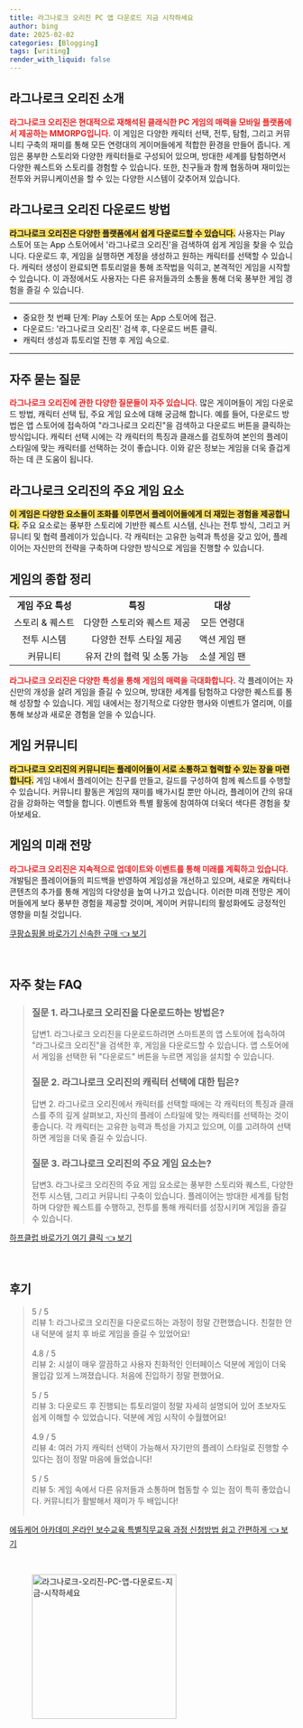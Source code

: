 ```yaml
---
title: 라그나로크 오리진 PC 앱 다운로드 지금 시작하세요
author: bing
date: 2025-02-02
categories: [Blogging]
tags: [writing]
render_with_liquid: false
---
```



<h2 id='라그나로크오리진소개'>라그나로크 오리진 소개</h2>

<p><b><span style="color: #ee2323;">라그나로크 오리진은 현대적으로 재해석된 클래식한 PC 게임의 매력을 모바일 플랫폼에서 제공하는 MMORPG입니다.</span></b> 이 게임은 다양한 캐릭터 선택, 전투, 탐험, 그리고 커뮤니티 구축의 재미를 통해 모든 연령대의 게이머들에게 적합한 환경을 만들어 줍니다. 게임은 풍부한 스토리와 다양한 캐릭터들로 구성되어 있으며, 방대한 세계를 탐험하면서 다양한 퀘스트와 스토리를 경험할 수 있습니다. 또한, 친구들과 함께 협동하며 재미있는 전투와 커뮤니케이션을 할 수 있는 다양한 시스템이 갖추어져 있습니다.</p>

<h2 id='다운로드방법'>라그나로크 오리진 다운로드 방법</h2>

<p><b><span style="background-color: #ffe066;">라그나로크 오리진은 다양한 플랫폼에서 쉽게 다운로드할 수 있습니다.</span></b> 사용자는 Play 스토어 또는 App 스토어에서 '라그나로크 오리진'을 검색하여 쉽게 게임을 찾을 수 있습니다. 다운로드 후, 게임을 실행하면 계정을 생성하고 원하는 캐릭터를 선택할 수 있습니다. 캐릭터 생성이 완료되면 튜토리얼을 통해 조작법을 익히고, 본격적인 게임을 시작할 수 있습니다. 이 과정에서도 사용자는 다른 유저들과의 소통을 통해 더욱 풍부한 게임 경험을 즐길 수 있습니다.</p>

<hr />

<ul>
    <li>중요한 첫 번째 단계: Play 스토어 또는 App 스토어에 접근.</li>
    <li>다운로드: '라그나로크 오리진' 검색 후, 다운로드 버튼 클릭.</li>
    <li>캐릭터 생성과 튜토리얼 진행 후 게임 속으로.</li>
</ul>

<hr />

<h2 id='자주묻는질문'>자주 묻는 질문</h2>

<p><b><span style="color: #ee2323;">라그나로크 오리진에 관한 다양한 질문들이 자주 있습니다.</span></b> 많은 게이머들이 게임 다운로드 방법, 캐릭터 선택 팁, 주요 게임 요소에 대해 궁금해 합니다. 예를 들어, 다운로드 방법은 앱 스토어에 접속하여 "라그나로크 오리진"을 검색하고 다운로드 버튼을 클릭하는 방식입니다. 캐릭터 선택 시에는 각 캐릭터의 특징과 클래스를 검토하여 본인의 플레이 스타일에 맞는 캐릭터를 선택하는 것이 좋습니다. 이와 같은 정보는 게임을 더욱 즐겁게 하는 데 큰 도움이 됩니다.</p>

<h2 id='주요게임요소'>라그나로크 오리진의 주요 게임 요소</h2>

<p><b><span style="background-color: #ffe066;">이 게임은 다양한 요소들이 조화를 이루면서 플레이어들에게 더 재밌는 경험을 제공합니다.</span></b> 주요 요소로는 풍부한 스토리에 기반한 퀘스트 시스템, 신나는 전투 방식, 그리고 커뮤니티 및 협력 플레이가 있습니다. 각 캐릭터는 고유한 능력과 특성을 갖고 있어, 플레이어는 자신만의 전략을 구축하며 다양한 방식으로 게임을 진행할 수 있습니다.</p>

<h2 id='종합정리'>게임의 종합 정리</h2>

<table>
    <tr>
        <td style="text-align: center; height: 17px;"><b>게임 주요 특성</b></td>
        <td style="text-align: center; height: 17px;"><b>특징</b></td>
        <td style="text-align: center; height: 17px;"><b>대상</b></td>
    </tr>
    <tr>
        <td style="text-align: center; height: 17px;">스토리 & 퀘스트</td>
        <td style="text-align: center; height: 17px;">다양한 스토리와 퀘스트 제공</td>
        <td style="text-align: center; height: 17px;">모든 연령대</td>
    </tr>
    <tr>
        <td style="text-align: center; height: 17px;">전투 시스템</td>
        <td style="text-align: center; height: 17px;">다양한 전투 스타일 제공</td>
        <td style="text-align: center; height: 17px;">액션 게임 팬</td>
    </tr>
    <tr>
        <td style="text-align: center; height: 17px;">커뮤니티</td>
        <td style="text-align: center; height: 17px;">유저 간의 협력 및 소통 가능</td>
        <td style="text-align: center; height: 17px;">소셜 게임 팬</td>
    </tr>
</table>

<p><b><span style="color: #ee2323;">라그나로크 오리진은 다양한 특성을 통해 게임의 매력을 극대화합니다.</span></b> 각 플레이어는 자신만의 개성을 살려 게임을 즐길 수 있으며, 방대한 세계를 탐험하고 다양한 퀘스트를 통해 성장할 수 있습니다. 게임 내에서는 정기적으로 다양한 행사와 이벤트가 열리며, 이를 통해 보상과 새로운 경험을 얻을 수 있습니다.</p>

<h2 id='게임커뮤니티'>게임 커뮤니티</h2>

<p><b><span style="background-color: #ffe066;">라그나로크 오리진의 커뮤니티는 플레이어들이 서로 소통하고 협력할 수 있는 장을 마련합니다.</span></b> 게임 내에서 플레이어는 친구를 만들고, 길드를 구성하여 함께 퀘스트를 수행할 수 있습니다. 커뮤니티 활동은 게임의 재미를 배가시킬 뿐만 아니라, 플레이어 간의 유대감을 강화하는 역할을 합니다. 이벤트와 특별 활동에 참여하여 더욱더 색다른 경험을 찾아보세요.</p>

<h2 id='미래전망'>게임의 미래 전망</h2>

<p><b><span style="color: #ee2323;">라그나로크 오리진은 지속적으로 업데이트와 이벤트를 통해 미래를 계획하고 있습니다.</span></b> 개발팀은 플레이어들의 피드백을 반영하여 게임성을 개선하고 있으며, 새로운 캐릭터나 콘텐츠의 추가를 통해 게임의 다양성을 높여 나가고 있습니다. 이러한 미래 전망은 게이머들에게 보다 풍부한 경험을 제공할 것이며, 게이머 커뮤니티의 활성화에도 긍정적인 영향을 미칠 것입니다.</p>


<p><a class="click-button" title="쿠팡쇼핑몰 바로가기 신속한 구매" href="https://yellowplanner.github.io/posts/%EC%BF%A0%ED%8C%A1%EC%87%BC%ED%95%91%EB%AA%B0-%EB%B0%94%EB%A1%9C%EA%B0%80%EA%B8%B0-%EC%8B%A0%EC%86%8D%ED%95%9C-%EA%B5%AC%EB%A7%A4/" rel="dofollow">쿠팡쇼핑몰 바로가기 신속한 구매 👈 보기</a></p><br>
<h2 id='자주_찾는_FAQ'>자주 찾는 FAQ</h2>
<div itemscope="" itemtype="https://schema.org/FAQPage"> 
<blockquote> 
<div itemscope="" itemprop="mainEntity" itemtype="https://schema.org/Question"> 
<h3 itemprop="name">질문 1. 라그나로크 오리진을 다운로드하는 방법은?</h3> 
<div itemscope="" itemprop="acceptedAnswer" itemtype="https://schema.org/Answer"> 
<span itemprop="text"> 
<p>답변1. 라그나로크 오리진을 다운로드하려면 스마트폰의 앱 스토어에 접속하여 "라그나로크 오리진"을 검색한 후, 게임을 다운로드할 수 있습니다. 앱 스토어에서 게임을 선택한 뒤 "다운로드" 버튼을 누르면 게임을 설치할 수 있습니다.</p> 
</span> 
</div> 
</div> 

<div itemscope="" itemprop="mainEntity" itemtype="https://schema.org/Question"> 
<h3 itemprop="name">질문 2. 라그나로크 오리진의 캐릭터 선택에 대한 팁은?</h3> 
<div itemscope="" itemprop="acceptedAnswer" itemtype="https://schema.org/Answer"> 
<span itemprop="text"> 
<p>답변 2. 라그나로크 오리진에서 캐릭터를 선택할 때에는 각 캐릭터의 특징과 클래스를 주의 깊게 살펴보고, 자신의 플레이 스타일에 맞는 캐릭터를 선택하는 것이 좋습니다. 각 캐릭터는 고유한 능력과 특성을 가지고 있으며, 이를 고려하여 선택하면 게임을 더욱 즐길 수 있습니다.</p> 
</span> 
</div> 
</div> 

<div itemscope="" itemprop="mainEntity" itemtype="https://schema.org/Question"> 
<h3 itemprop="name">질문 3. 라그나로크 오리진의 주요 게임 요소는?</h3> 
<div itemscope="" itemprop="acceptedAnswer" itemtype="https://schema.org/Answer"> 
<span itemprop="text"> 
<p>답변3. 라그나로크 오리진의 주요 게임 요소로는 풍부한 스토리와 퀘스트, 다양한 전투 시스템, 그리고 커뮤니티 구축이 있습니다. 플레이어는 방대한 세계를 탐험하며 다양한 퀘스트를 수행하고, 전투를 통해 캐릭터를 성장시키며 게임을 즐길 수 있습니다.</p> 
</span> 
</div> 
</div> 
</blockquote> 
</div>
<p><a class="click-button" title="하프클럽 바로가기 여기 클릭" href="https://yellowplanner.github.io/posts/%ED%95%98%ED%94%84%ED%81%B4%EB%9F%BD-%EB%B0%94%EB%A1%9C%EA%B0%80%EA%B8%B0-%EC%97%AC%EA%B8%B0-%ED%81%B4%EB%A6%AD/" rel="dofollow">하프클럽 바로가기 여기 클릭 👈 보기</a></p><br>
<h2 id='후기'>후기</h2>
<div itemscope itemtype="https://schema.org/Product">
  <blockquote>
  <div itemprop="review" itemscope itemtype="https://schema.org/Review">
      <div itemprop="reviewRating" itemscope itemtype="https://schema.org/Rating"> <span itemprop="ratingValue">5</span> / <span itemprop="bestRating">5</span> </div>
      <span itemprop="reviewBody">리뷰 1: 라그나로크 오리진을 다운로드하는 과정이 정말 간편했습니다. 친절한 안내 덕분에 설치 후 바로 게임을 즐길 수 있었어요!</span>
  </div>
  <br>
  <div itemprop="review" itemscope itemtype="https://schema.org/Review">
      <div itemprop="reviewRating" itemscope itemtype="https://schema.org/Rating"> <span itemprop="ratingValue">4.8</span> / <span itemprop="bestRating">5</span> </div>
      <span itemprop="reviewBody">리뷰 2: 시설이 매우 깔끔하고 사용자 친화적인 인터페이스 덕분에 게임이 더욱 몰입감 있게 느껴졌습니다. 처음에 진입하기 정말 편했어요.</span>
  </div>
  <br>
  <div itemprop="review" itemscope itemtype="https://schema.org/Review">
      <div itemprop="reviewRating" itemscope itemtype="https://schema.org/Rating"> <span itemprop="ratingValue">5</span> / <span itemprop="bestRating">5</span> </div>
      <span itemprop="reviewBody">리뷰 3: 다운로드 후 진행되는 튜토리얼이 정말 자세히 설명되어 있어 초보자도 쉽게 이해할 수 있었습니다. 덕분에 게임 시작이 수월했어요!</span>
  </div>
  <br>
  <div itemprop="review" itemscope itemtype="https://schema.org/Review">
      <div itemprop="reviewRating" itemscope itemtype="https://schema.org/Rating"> <span itemprop="ratingValue">4.9</span> / <span itemprop="bestRating">5</span> </div>
      <span itemprop="reviewBody">리뷰 4: 여러 가지 캐릭터 선택이 가능해서 자기만의 플레이 스타일로 진행할 수 있다는 점이 정말 마음에 들었습니다!</span>
  </div>
  <br>
  <div itemprop="review" itemscope itemtype="https://schema.org/Review">
      <div itemprop="reviewRating" itemscope itemtype="https://schema.org/Rating"> <span itemprop="ratingValue">5</span> / <span itemprop="bestRating">5</span> </div>
      <span itemprop="reviewBody">리뷰 5: 게임 속에서 다른 유저들과 소통하며 협동할 수 있는 점이 특히 좋았습니다. 커뮤니티가 활발해서 재미가 두 배입니다!</span>
  </div>
  <br>
  </blockquote>
</div>
<p><a class="click-button" title="에듀케어 아카데미 온라인 보수교육 특별직무교육 과정 신청방법 쉽고 간편하게" href="https://yellowplanner.github.io/posts/%EC%97%90%EB%93%80%EC%BC%80%EC%96%B4-%EC%95%84%EC%B9%B4%EB%8D%B0%EB%AF%B8-%EC%98%A8%EB%9D%BC%EC%9D%B8-%EB%B3%B4%EC%88%98%EA%B5%90%EC%9C%A1-%ED%8A%B9%EB%B3%84%EC%A7%81%EB%AC%B4%EA%B5%90%EC%9C%A1-%EA%B3%BC%EC%A0%95-%EC%8B%A0%EC%B2%AD%EB%B0%A9%EB%B2%95-%EC%89%BD%EA%B3%A0-%EA%B0%84%ED%8E%B8%ED%95%98%EA%B2%8C/" rel="dofollow">에듀케어 아카데미 온라인 보수교육 특별직무교육 과정 신청방법 쉽고 간편하게 👈 보기</a></p><br>
<figure class="image"><img src="https://yellowplanner.github.io/assets/img/thumbnail/라그나로크-오리진-PC-앱-다운로드-지금-시작하세요.webp" alt="라그나로크-오리진-PC-앱-다운로드-지금-시작하세요" width="256" height="256"></figure>